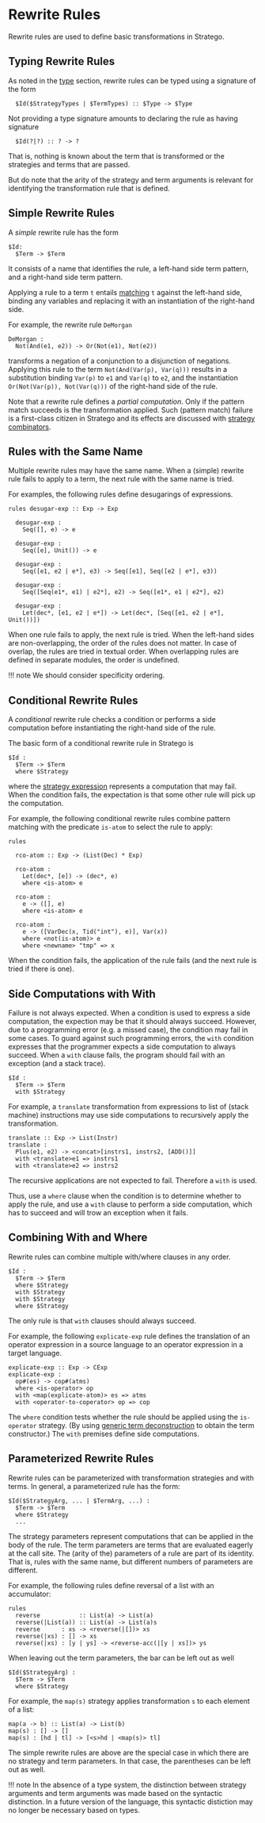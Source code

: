 # Rewrite Rules

Rewrite rules are used to define basic transformations in Stratego.

## Typing Rewrite Rules

As noted in the [type](../terms/types.md) section, rewrite rules can be typed using a signature of the form

```
  $Id($StrategyTypes | $TermTypes) :: $Type -> $Type
```

Not providing a type signature amounts to declaring the rule as having signature

```
  $Id(?|?) :: ? -> ?
```

That is, nothing is known about the term that is transformed or the strategies and terms that are passed.

But do note that the arity of the strategy and term arguments is relevant for identifying the transformation rule that is defined.


## Simple Rewrite Rules

A _simple_ rewrite rule has the form

```stratego
$Id:
  $Term -> $Term
```

It consists of a name that identifies the rule, a left-hand side term pattern, and a right-hand side term pattern.

Applying a rule to a term `t` entails [matching](../terms/patterns.md) `t` against the left-hand side, binding any variables and replacing it with an instantiation of the right-hand side.

For example, the rewrite rule `DeMorgan`

```stratego
DeMorgan :
  Not(And(e1, e2)) -> Or(Not(e1), Not(e2))
```

transforms a negation of a conjunction to a disjunction of negations.
Applying this rule to the term `Not(And(Var(p), Var(q)))` results in a substitution binding `Var(p)` to `e1` and `Var(q)` to `e2`, and the instantiation `Or(Not(Var(p)), Not(Var(q)))` of the right-hand side of the rule.

Note that a rewrite rule defines a _partial computation_.
Only if the pattern match succeeds is the transformation applied.
Such (pattern match) failure is a first-class citizen in Stratego and its effects are discussed with [strategy combinators](../strategies/sequential.md).


## Rules with the Same Name

Multiple rewrite rules may have the same name.
When a (simple) rewrite rule fails to apply to a term, the next rule with the same name is tried.

For examples, the following rules define desugarings of expressions.

```stratego
rules desugar-exp :: Exp -> Exp

  desugar-exp :
    Seq([], e) -> e

  desugar-exp :
    Seq([e], Unit()) -> e

  desugar-exp :
    Seq([e1, e2 | e*], e3) -> Seq([e1], Seq([e2 | e*], e3))

  desugar-exp :
    Seq([Seq(e1*, e1) | e2*], e2) -> Seq([e1*, e1 | e2*], e2)

  desugar-exp :
    Let(dec*, [e1, e2 | e*]) -> Let(dec*, [Seq([e1, e2 | e*], Unit())])
```

When one rule fails to apply, the next rule is tried.
When the left-hand sides are non-overlapping, the order of the rules does not matter.
In case of overlap, the rules are tried in textual order.
When overlapping rules are defined in separate modules, the order is undefined.

!!! note
    We should consider specificity ordering.

## Conditional Rewrite Rules

A _conditional_ rewrite rule checks a condition or performs a side computation before instantiating the right-hand side of the rule.

The basic form of a conditional rewrite rule in Stratego is

```stratego
$Id :
  $Term -> $Term
  where $Strategy
```

where the [strategy expression](../strategies/sequential.md) represents a computation that may fail.
When the condition fails, the expectation is that some other rule will pick up the computation.

For example, the following conditional rewrite rules combine pattern matching with the predicate `is-atom` to select the rule to apply:

```stratego
rules

  rco-atom :: Exp -> (List(Dec) * Exp)

  rco-atom :   
    Let(dec*, [e]) -> (dec*, e)
    where <is-atom> e  

  rco-atom :   
    e -> ([], e)
    where <is-atom> e

  rco-atom :
    e -> ([VarDec(x, Tid("int"), e)], Var(x))
    where <not(is-atom)> e
    where <newname> "tmp" => x
```

When the condition fails, the application of the rule fails (and the next rule is tried if there is one).


## Side Computations with With

Failure is not always expected.
When a condition is used to express a side computation, the expection may be that it should always succeed.
However, due to a programming error (e.g. a missed case), the condition may fail in some cases.
To guard against such programming errors, the `with` condition expresses that the programmer expects a side computation to always succeed.
When a `with` clause fails, the program should fail with an exception (and a stack trace).

```stratego
$Id :
  $Term -> $Term
  with $Strategy
```

For example, a `translate` transformation from expressions to list of (stack machine) instructions may use side computations to recursively apply the transformation.

```stratego
translate :: Exp -> List(Instr)
translate :
  Plus(e1, e2) -> <concat>[instrs1, instrs2, [ADD()]]
  with <translate>e1 => instrs1
  with <translate>e2 => instrs2
```

The recursive applications are not expected to fail.
Therefore a `with` is used.

Thus, use a `where` clause when the condition is to determine whether to apply the rule, and use a `with` clause to perform a side computation, which has to succeed and will trow an exception when it fails.

## Combining With and Where

Rewrite rules can combine multiple with/where clauses in any order.

```stratego
$Id :
  $Term -> $Term
  where $Strategy
  with $Strategy
  with $Strategy
  where $Strategy
```

The only rule is that `with` clauses should always succeed.

For example, the following `explicate-exp` rule defines the translation of an operator expression in a source language to an operator expression in a target language.

```stratego
explicate-exp :: Exp -> CExp
explicate-exp :
  op#(es) -> cop#(atms)
  where <is-operator> op
  with <map(explicate-atom)> es => atms
  with <operator-to-coperator> op => cop
```

The `where` condition tests whether the rule should be applied using the `is-operator` strategy.
(By using [generic term deconstruction](../strategies/type-unifying.md) to obtain the term constructor.)
The `with` premises define side computations.

## Parameterized Rewrite Rules

Rewrite rules can be parameterized with transformation strategies and with terms.
In general, a parameterized rule has the form:

```stratego
$Id($StrategyArg, ... | $TermArg, ...) :
  $Term -> $Term
  where $Strategy
  ...
```

The strategy parameters represent computations that can be applied in the body of the rule.
The term parameters are terms that are evaluated eagerly at the call site.
The (arity of the) parameters of a rule are part of its identity.
That is, rules with the same name, but different numbers of parameters are different.

For example, the following rules define reversal of a list with an accumulator:

```stratego
rules
  reverse           :: List(a) -> List(a)
  reverse(|List(a)) :: List(a) -> List(a)s  
  reverse      : xs -> <reverse(|[])> xs
  reverse(|xs) : [] -> xs
  reverse(|xs) : [y | ys] -> <reverse-acc(|[y | xs])> ys
```

When leaving out the term parameters, the bar can be left out as well

```stratego
$Id($StrategyArg) :
  $Term -> $Term
  where $Strategy
```

For example, the `map(s)` strategy applies transformation `s` to each element of a list:

```stratego
map(a -> b) :: List(a) -> List(b)
map(s) : [] -> []
map(s) : [hd | tl] -> [<s>hd | <map(s)> tl]
```

The simple rewrite rules are above are the special case in which there are no strategy and term parameters.
In that case, the parentheses can be left out as well.

!!! note
    In the absence of a type system, the distinction between strategy arguments and term arguments was made based on the syntactic distinction.
    In a future version of the language, this syntactic distiction may no longer be necessary based on types.
